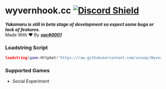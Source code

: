 # wyvernhook.cc [![Discord Shield](https://discordapp.com/api/guilds/1002383772399980654/widget.png)](https://discord.gg/jdnKRVrqXV)

***Yakamaru is still in beta stage of development so expect some bugs or lack of features.***  
Made With ❤️ By ***[vqc#0001](https://discord.com/users/957552343266770954)***

### Loadstring Script
```lua
loadstring(game:HttpGet("https://raw.githubusercontent.com/xvsvqc/WyvernHook/main/Script.lua"))()
```
### Supported Games
- Social Experiment
